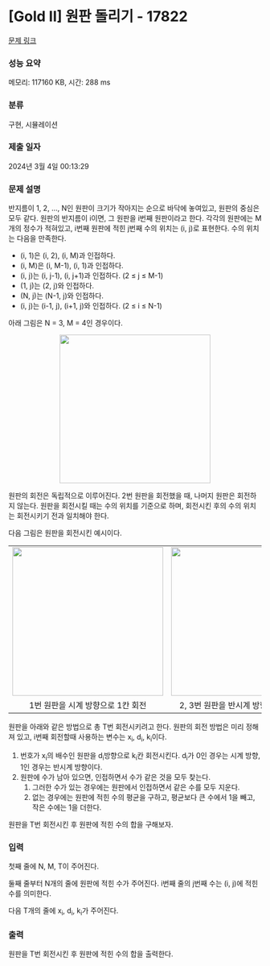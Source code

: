# [Gold II] 원판 돌리기 - 17822 

[문제 링크](https://www.acmicpc.net/problem/17822) 

### 성능 요약

메모리: 117160 KB, 시간: 288 ms

### 분류

구현, 시뮬레이션

### 제출 일자

2024년 3월 4일 00:13:29

### 문제 설명

<p>반지름이 1, 2, ..., N인 원판이 크기가 작아지는 순으로 바닥에 놓여있고, 원판의 중심은 모두 같다. 원판의 반지름이 i이면, 그 원판을 i번째 원판이라고 한다. 각각의 원판에는 M개의 정수가 적혀있고, i번째 원판에 적힌 j번째 수의 위치는 (i, j)로 표현한다. 수의 위치는 다음을 만족한다.</p>

<ul>
	<li>(i, 1)은 (i, 2), (i, M)과 인접하다.</li>
	<li>(i, M)은 (i, M-1), (i, 1)과 인접하다.</li>
	<li>(i, j)는 (i, j-1), (i, j+1)과 인접하다. (2 ≤ j ≤ M-1)</li>
	<li>(1, j)는 (2, j)와 인접하다.</li>
	<li>(N, j)는 (N-1, j)와 인접하다.</li>
	<li>(i, j)는 (i-1, j), (i+1, j)와 인접하다. (2 ≤ i ≤ N-1)</li>
</ul>

<p>아래 그림은 N = 3, M = 4인 경우이다.</p>

<p style="text-align: center;"><img alt="" src="https://upload.acmicpc.net/5968435b-a1af-4e2a-a612-baff989f44b2/-/preview/" style="width: 300px; height: 295px;"></p>

<p>원판의 회전은 독립적으로 이루어진다. 2번 원판을 회전했을 때, 나머지 원판은 회전하지 않는다. 원판을 회전시킬 때는 수의 위치를 기준으로 하며, 회전시킨 후의 수의 위치는 회전시키기 전과 일치해야 한다.</p>

<p>다음 그림은 원판을 회전시킨 예시이다.</p>

<div class="table-responsive">
<table class="table table-bordered" style="width:100%;">
	<tbody>
		<tr>
			<td style="width: 33%; text-align: center;"><img alt="" src="https://upload.acmicpc.net/977a4e67-5aa7-40d4-92ee-5f59ac75aadb/-/preview/" style="width: 300px; height: 295px;"></td>
			<td style="width: 34%; text-align: center;"><img alt="" src="https://upload.acmicpc.net/f2c1e70b-0a84-46c3-b38d-f7395219b00a/-/preview/" style="width: 300px; height: 295px;"></td>
			<td style="width: 33%; text-align: center;"><img alt="" src="https://upload.acmicpc.net/39d57771-6162-49f5-97b7-0d9fd8911222/-/preview/" style="width: 300px; height: 295px;"></td>
		</tr>
		<tr>
			<td style="width: 33%; text-align: center;">1번 원판을 시계 방향으로 1칸 회전</td>
			<td style="width: 34%; text-align: center;">2, 3번 원판을 반시계 방향으로 3칸 회전</td>
			<td style="width: 33%; text-align: center;">1, 3번 원판을 시계 방향으로 2칸 회전</td>
		</tr>
	</tbody>
</table>
</div>

<p>원판을 아래와 같은 방법으로 총 T번 회전시키려고 한다. 원판의 회전 방법은 미리 정해져 있고, i번째 회전할때 사용하는 변수는 x<sub>i</sub>, d<sub>i</sub>, k<sub>i</sub>이다.</p>

<ol>
	<li>번호가 x<sub>i</sub>의 배수인 원판을 d<sub>i</sub>방향으로 k<sub>i</sub>칸 회전시킨다. d<sub>i</sub>가 0인 경우는 시계 방향, 1인 경우는 반시계 방향이다.</li>
	<li>원판에 수가 남아 있으면, 인접하면서 수가 같은 것을 모두 찾는다.
	<ol>
		<li>그러한 수가 있는 경우에는 원판에서 인접하면서 같은 수를 모두 지운다.</li>
		<li>없는 경우에는 원판에 적힌 수의 평균을 구하고, 평균보다 큰 수에서 1을 빼고, 작은 수에는 1을 더한다.</li>
	</ol>
	</li>
</ol>

<p>원판을 T번 회전시킨 후 원판에 적힌 수의 합을 구해보자.</p>

### 입력 

 <p>첫째 줄에 N, M, T이 주어진다.</p>

<p>둘째 줄부터 N개의 줄에 원판에 적힌 수가 주어진다. i번째 줄의 j번째 수는 (i, j)에 적힌 수를 의미한다.</p>

<p>다음 T개의 줄에 x<sub>i</sub>, d<sub>i</sub>, k<sub>i</sub>가 주어진다.</p>

### 출력 

 <p>원판을 T번 회전시킨 후 원판에 적힌 수의 합을 출력한다.</p>

